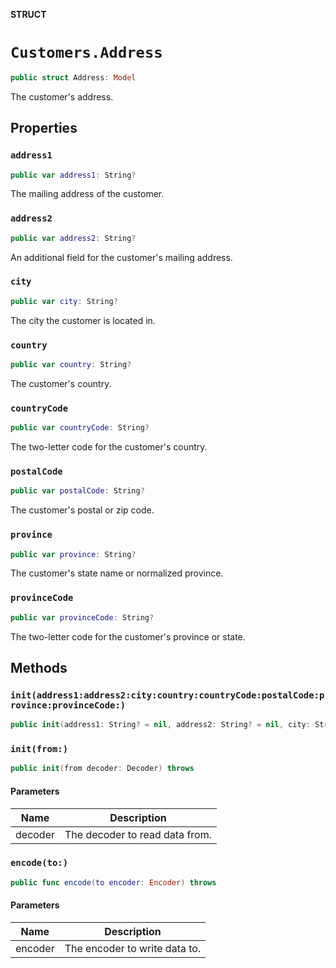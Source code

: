 **STRUCT**

# `Customers.Address`

```swift
public struct Address: Model
```

The customer's address.

## Properties
### `address1`

```swift
public var address1: String?
```

The mailing address of the customer.

### `address2`

```swift
public var address2: String?
```

An additional field for the customer's mailing address.

### `city`

```swift
public var city: String?
```

The city the customer is located in.

### `country`

```swift
public var country: String?
```

The customer's country.

### `countryCode`

```swift
public var countryCode: String?
```

The two-letter code for the customer's country.

### `postalCode`

```swift
public var postalCode: String?
```

The customer's postal or zip code.

### `province`

```swift
public var province: String?
```

The customer's state name or normalized province.

### `provinceCode`

```swift
public var provinceCode: String?
```

The two-letter code for the customer's province or state.

## Methods
### `init(address1:address2:city:country:countryCode:postalCode:province:provinceCode:)`

```swift
public init(address1: String? = nil, address2: String? = nil, city: String? = nil, country: String? = nil, countryCode: String? = nil, postalCode: String? = nil, province: String? = nil, provinceCode: String? = nil)
```

### `init(from:)`

```swift
public init(from decoder: Decoder) throws
```

#### Parameters

| Name | Description |
| ---- | ----------- |
| decoder | The decoder to read data from. |

### `encode(to:)`

```swift
public func encode(to encoder: Encoder) throws
```

#### Parameters

| Name | Description |
| ---- | ----------- |
| encoder | The encoder to write data to. |
